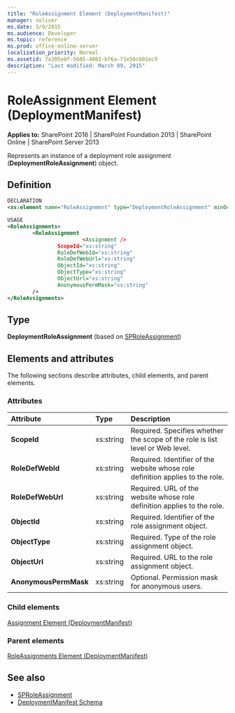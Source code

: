 ```yaml
---
title: "RoleAssignment Element (DeploymentManifest)"
manager: soliver
ms.date: 3/9/2015
ms.audience: Developer
ms.topic: reference
ms.prod: office-online-server
localization_priority: Normal
ms.assetid: 7a305e0f-5605-4083-bf6a-71e50c601ec9
description: "Last modified: March 09, 2015"
---
```


# RoleAssignment Element (DeploymentManifest)

**Applies to:** SharePoint 2016 | SharePoint Foundation 2013 | SharePoint Online | SharePoint Server 2013 
  
Represents an instance of a deployment role assignment (**DeploymentRoleAssignment**) object.

## Definition

```XML
DECLARATION
<xs:element name="RoleAssignment" type="DeploymentRoleAssignment" minOccurs="0" maxOccurs="unbounded" />

USAGE
<RoleAssignments>
        <RoleAssignment
                        <Assignment />
                ScopeId="xs:string"
                RoleDefWebId="xs:string"
                RoleDefWebUrl="xs:string"
                ObjectId="xs:string"
                ObjectType="xs:string"
                ObjectUrl="xs:string"
                AnonymousPermMask="xs:string"
        />
</RoleAssignments>

```

## Type

**DeploymentRoleAssignment** (based on [SPRoleAssignment](https://msdn.microsoft.com/library/Microsoft.SharePoint.SPRoleAssignment.aspx)) 
  
## Elements and attributes

The following sections describe attributes, child elements, and parent elements.

### Attributes

|**Attribute**|**Type**|**Description**|
|:-----|:-----|:-----|
|**ScopeId** <br/> |xs:string  <br/> |Required. Specifies whether the scope of the role is list level or Web level.  <br/> |
|**RoleDefWebId** <br/> |xs:string  <br/> |Required. Identifier of the website whose role definition applies to the role.  <br/> |
|**RoleDefWebUrl** <br/> |xs:string  <br/> |Required. URL of the website whose role definition applies to the role.  <br/> |
|**ObjectId** <br/> |xs:string  <br/> |Required. Identifier of the role assignment object.  <br/> |
|**ObjectType** <br/> |xs:string  <br/> |Required. Type of the role assignment object.  <br/> |
|**ObjectUrl** <br/> |xs:string  <br/> |Required. URL to the role assignment object.  <br/> |
|**AnonymousPermMask** <br/> |xs:string  <br/> |Optional. Permission mask for anonymous users.  <br/> |
   
### Child elements

[Assignment Element (DeploymentManifest)](assignment-element-deploymentmanifest.md)
   
### Parent elements

[RoleAssignments Element (DeploymentManifest)](roleassignments-element-deploymentmanifest.md)
   
## See also

- [SPRoleAssignment](https://msdn.microsoft.com/library/Microsoft.SharePoint.SPRoleAssignment.aspx)
- [DeploymentManifest Schema](deploymentmanifest-schema.md)

